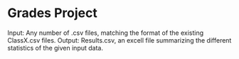 # Grades Project

Input: Any number of .csv files, matching the format of the existing ClassX.csv files.
Output: Results.csv, an excell file summarizing the different statistics of the given input data.
